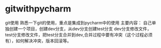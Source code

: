 # gitwithpycharm
git使用
熟悉一下git的使用，重点是集成到pycharm中的使用
主要内容：
自己单独创建一个项目，创建dev分支，从dev分支创建test分支
dev分支修改文件，test分支修改文件，把test分支合并到dev,合并过程中要有冲突（这个过程必须有），如何解决冲突，版本回滚等。
